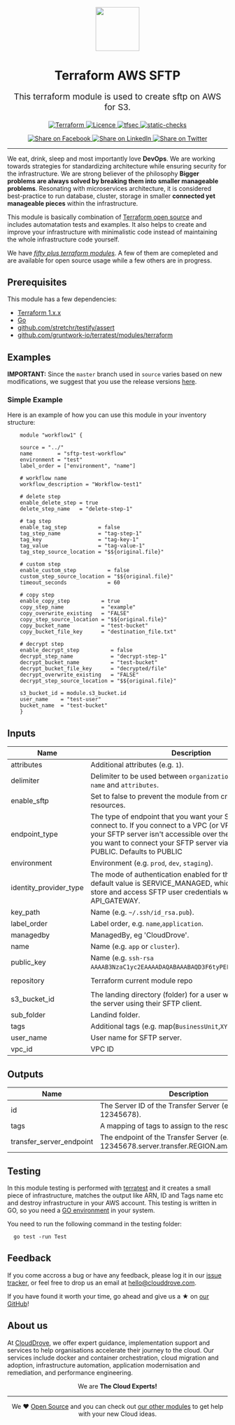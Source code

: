 <!-- This file was automatically generated by the `geine`. Make all changes to `README.yaml` and run `make readme` to rebuild this file. -->

<p align="center"> <img src="https://user-images.githubusercontent.com/50652676/62349836-882fef80-b51e-11e9-99e3-7b974309c7e3.png" width="100" height="100"></p>


<h1 align="center">
    Terraform AWS SFTP
</h1>

<p align="center" style="font-size: 1.2rem;"> 
    This terraform module is used to create sftp on AWS for S3.
     </p>

<p align="center">

<a href="https://www.terraform.io">
  <img src="https://img.shields.io/badge/Terraform-v1.1.7-green" alt="Terraform">
</a>
<a href="LICENSE.md">
  <img src="https://img.shields.io/badge/License-APACHE-blue.svg" alt="Licence">
</a>
<a href="https://github.com/clouddrove/terraform-aws-sftp/actions/workflows/tfsec.yml">
  <img src="https://github.com/clouddrove/terraform-aws-sftp/actions/workflows/tfsec.yml/badge.svg" alt="tfsec">
</a>
<a href="https://github.com/clouddrove/terraform-aws-sftp/actions/workflows/terraform.yml">
  <img src="https://github.com/clouddrove/terraform-aws-sftp/actions/workflows/terraform.yml/badge.svg" alt="static-checks">
</a>


</p>
<p align="center">

<a href='https://facebook.com/sharer/sharer.php?u=https://github.com/clouddrove/terraform-aws-sftp'>
  <img title="Share on Facebook" src="https://user-images.githubusercontent.com/50652676/62817743-4f64cb80-bb59-11e9-90c7-b057252ded50.png" />
</a>
<a href='https://www.linkedin.com/shareArticle?mini=true&title=Terraform+AWS+SFTP&url=https://github.com/clouddrove/terraform-aws-sftp'>
  <img title="Share on LinkedIn" src="https://user-images.githubusercontent.com/50652676/62817742-4e339e80-bb59-11e9-87b9-a1f68cae1049.png" />
</a>
<a href='https://twitter.com/intent/tweet/?text=Terraform+AWS+SFTP&url=https://github.com/clouddrove/terraform-aws-sftp'>
  <img title="Share on Twitter" src="https://user-images.githubusercontent.com/50652676/62817740-4c69db00-bb59-11e9-8a79-3580fbbf6d5c.png" />
</a>

</p>
<hr>


We eat, drink, sleep and most importantly love **DevOps**. We are working towards strategies for standardizing architecture while ensuring security for the infrastructure. We are strong believer of the philosophy <b>Bigger problems are always solved by breaking them into smaller manageable problems</b>. Resonating with microservices architecture, it is considered best-practice to run database, cluster, storage in smaller <b>connected yet manageable pieces</b> within the infrastructure. 

This module is basically combination of [Terraform open source](https://www.terraform.io/) and includes automatation tests and examples. It also helps to create and improve your infrastructure with minimalistic code instead of maintaining the whole infrastructure code yourself.

We have [*fifty plus terraform modules*][terraform_modules]. A few of them are comepleted and are available for open source usage while a few others are in progress.




## Prerequisites

This module has a few dependencies: 

- [Terraform 1.x.x](https://learn.hashicorp.com/terraform/getting-started/install.html)
- [Go](https://golang.org/doc/install)
- [github.com/stretchr/testify/assert](https://github.com/stretchr/testify)
- [github.com/gruntwork-io/terratest/modules/terraform](https://github.com/gruntwork-io/terratest)







## Examples


**IMPORTANT:** Since the `master` branch used in `source` varies based on new modifications, we suggest that you use the release versions [here](https://github.com/clouddrove/terraform-aws-sftp/releases).


### Simple Example
Here is an example of how you can use this module in your inventory structure:
```hcl
    module "workflow1" {

    source = "../"
    name        = "sftp-test-workflow"
    environment = "test"
    label_order = ["environment", "name"]

    # workflow name
    workflow_description = "Workflow-test1"

    # delete step
    enable_delete_step = true
    delete_step_name   = "delete-step-1"

    # tag step
    enable_tag_step          = false
    tag_step_name            = "tag-step-1"
    tag_key                  = "tag-key-1"
    tag_value                = "tag-value-1"
    tag_step_source_location = "$${original.file}"

    # custom step  
    enable_custom_step          = false
    custom_step_source_location = "$${original.file}"
    timeout_seconds             = 60

    # copy step
    enable_copy_step          = true
    copy_step_name            = "example"
    copy_overwrite_existing   = "FALSE"
    copy_step_source_location = "$${original.file}"
    copy_bucket_name          = "test-bucket"
    copy_bucket_file_key      = "destination_file.txt"

    # decrypt step  
    enable_decrypt_step          = false
    decrypt_step_name            = "decrypt-step-1"
    decrypt_bucket_name          = "test-bucket"
    decrypt_bucket_file_key      = "decrypted/file"
    decrypt_overwrite_existing   = "FALSE"
    decrypt_step_source_location = "$${original.file}"

    s3_bucket_id = module.s3_bucket.id
    user_name    = "test-user"
    bucket_name  = "test-bucket"
    }
```






## Inputs

| Name | Description | Type | Default | Required |
|------|-------------|------|---------|:--------:|
| attributes | Additional attributes (e.g. `1`). | `list(any)` | `[]` | no |
| delimiter | Delimiter to be used between `organization`, `environment`, `name` and `attributes`. | `string` | `"-"` | no |
| enable\_sftp | Set to false to prevent the module from creating any resources. | `bool` | `true` | no |
| endpoint\_type | The type of endpoint that you want your SFTP server connect to. If you connect to a VPC (or VPC\_ENDPOINT), your SFTP server isn't accessible over the public internet. If you want to connect your SFTP server via public internet, set PUBLIC. Defaults to PUBLIC | `string` | `"PUBLIC"` | no |
| environment | Environment (e.g. `prod`, `dev`, `staging`). | `string` | `""` | no |
| identity\_provider\_type | The mode of authentication enabled for this service. The default value is SERVICE\_MANAGED, which allows you to store and access SFTP user credentials within the service. API\_GATEWAY. | `string` | `"SERVICE_MANAGED"` | no |
| key\_path | Name  (e.g. `~/.ssh/id_rsa.pub`). | `string` | `""` | no |
| label\_order | Label order, e.g. `name`,`application`. | `list(any)` | `[]` | no |
| managedby | ManagedBy, eg 'CloudDrove'. | `string` | `"hello@clouddrove.com"` | no |
| name | Name  (e.g. `app` or `cluster`). | `string` | `""` | no |
| public\_key | Name  (e.g. `ssh-rsa AAAAB3NzaC1yc2EAAAADAQABAAABAQD3F6tyPEFEzV0LX3X8BsXdMsQ`). | `string` | `""` | no |
| repository | Terraform current module repo | `string` | `"https://github.com/clouddrove/terraform-aws-sftp"` | no |
| s3\_bucket\_id | The landing directory (folder) for a user when they log in to the server using their SFTP client. | `string` | n/a | yes |
| sub\_folder | Landind folder. | `string` | `""` | no |
| tags | Additional tags (e.g. map(`BusinessUnit`,`XYZ`). | `map(any)` | `{}` | no |
| user\_name | User name for SFTP server. | `string` | n/a | yes |
| vpc\_id | VPC ID | `string` | `""` | no |

## Outputs

| Name | Description |
|------|-------------|
| id | The Server ID of the Transfer Server (e.g. s-12345678). |
| tags | A mapping of tags to assign to the resource. |
| transfer\_server\_endpoint | The endpoint of the Transfer Server (e.g. s-12345678.server.transfer.REGION.amazonaws.com). |




## Testing
In this module testing is performed with [terratest](https://github.com/gruntwork-io/terratest) and it creates a small piece of infrastructure, matches the output like ARN, ID and Tags name etc and destroy infrastructure in your AWS account. This testing is written in GO, so you need a [GO environment](https://golang.org/doc/install) in your system. 

You need to run the following command in the testing folder:
```hcl
  go test -run Test
```



## Feedback 
If you come accross a bug or have any feedback, please log it in our [issue tracker](https://github.com/clouddrove/terraform-aws-sftp/issues), or feel free to drop us an email at [hello@clouddrove.com](mailto:hello@clouddrove.com).

If you have found it worth your time, go ahead and give us a ★ on [our GitHub](https://github.com/clouddrove/terraform-aws-sftp)!

## About us

At [CloudDrove][website], we offer expert guidance, implementation support and services to help organisations accelerate their journey to the cloud. Our services include docker and container orchestration, cloud migration and adoption, infrastructure automation, application modernisation and remediation, and performance engineering.

<p align="center">We are <b> The Cloud Experts!</b></p>
<hr />
<p align="center">We ❤️  <a href="https://github.com/clouddrove">Open Source</a> and you can check out <a href="https://github.com/clouddrove">our other modules</a> to get help with your new Cloud ideas.</p>

  [website]: https://clouddrove.com
  [github]: https://github.com/clouddrove
  [linkedin]: https://cpco.io/linkedin
  [twitter]: https://twitter.com/clouddrove/
  [email]: https://clouddrove.com/contact-us.html
  [terraform_modules]: https://github.com/clouddrove?utf8=%E2%9C%93&q=terraform-&type=&language=

